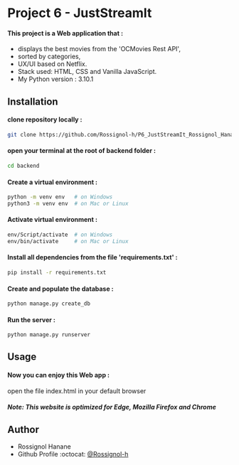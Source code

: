 
# Project 6 - JustStreamIt

 #### This project is a Web application that :
- displays the best movies from the 'OCMovies Rest API',
- sorted by categories,
- UX/UI based on Netflix.
- Stack used: HTML, CSS and Vanilla JavaScript.
- My Python version : 3.10.1


## Installation

#### clone repository locally :

```bash
git clone https://github.com/Rossignol-h/P6_JustStreamIt_Rossignol_Hanane.git
```

#### open your terminal at the root of backend folder  :

```bash
cd backend
```

#### Create a virtual environment :

```bash
python -m venv env   # on Windows
python3 -m venv env  # on Mac or Linux
```

#### Activate virtual environment :
```bash
env/Script/activate  # on Windows
env/bin/activate     # on Mac or Linux
```

#### Install all dependencies from the file 'requirements.txt' :
```bash
pip install -r requirements.txt
```

#### Create and populate the database :
```bash
python manage.py create_db
```

#### Run the server :
```bash
python manage.py runserver
```

## Usage 

#### Now you can enjoy this Web app :

open the file index.html in your default browser
 
#### *Note: This website is optimized for Edge, Mozilla Firefox and Chrome*

## Author

- Rossignol Hanane 
- Github Profile :octocat: [@Rossignol-h](https://github.com/Rossignol-h)
